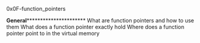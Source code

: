 0x0F-function_pointers

****************General**************************************
What are function pointers and how to use them
What does a function pointer exactly hold
Where does a function pointer point to in the virtual memory

